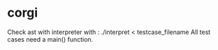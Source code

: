 corgi
=====

Check ast with interpreter with : ./interpret < testcase_filename
All test cases need a main() function.